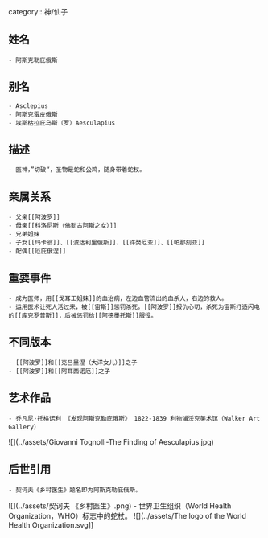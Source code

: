 category:: 神/仙子
## 姓名
	- 阿斯克勒庇俄斯
## 别名
	- Asclepius
	- 阿斯克雷皮俄斯
	- 埃斯枯拉庇乌斯（罗）Aesculapius
## 描述
	- 医神，”切破“，圣物是蛇和公鸡，随身带着蛇杖。
## 亲属关系
	- 父亲[[阿波罗]]
	- 母亲[[科洛尼斯（佛勒古阿斯之女）]]
	- 兄弟姐妹
	- 子女[[玛卡翁]]、[[波达利里俄斯]]、[[许癸厄亚]]、[[帕那刻亚]]
	- 配偶[[厄庇俄涅]]
## 重要事件
	- 成为医师，用[[戈耳工姐妹]]的血治病，左边血管流出的血杀人，右边的救人。
	- 运用医术让死人活过来，被[[宙斯]]惩罚杀死。[[阿波罗]]报仇心切，杀死为宙斯打造闪电的[[库克罗普斯]]，后被惩罚给[[阿德墨托斯]]服役。
## 不同版本
	- [[阿波罗]]和[[克吕墨涅（大洋女儿）]]之子
	- [[阿波罗]]和[[阿耳西诺厄]]之子
## 艺术作品
	- 乔凡尼·托格诺利 《发现阿斯克勒庇俄斯》 1822-1839 利物浦沃克美术馆（Walker Art Gallery）
 ![](../assets/Giovanni Tognolli-The Finding of Aesculapius.jpg)
## 后世引用
	- 契诃夫《乡村医生》题名即为阿斯克勒庇俄斯。
 ![](../assets/契诃夫 《乡村医生》.png)
	- 世界卫生组织（World Health Organization，WHO）标志中的蛇杖。
 ![](../assets/The logo of the World Health Organization.svg]]
